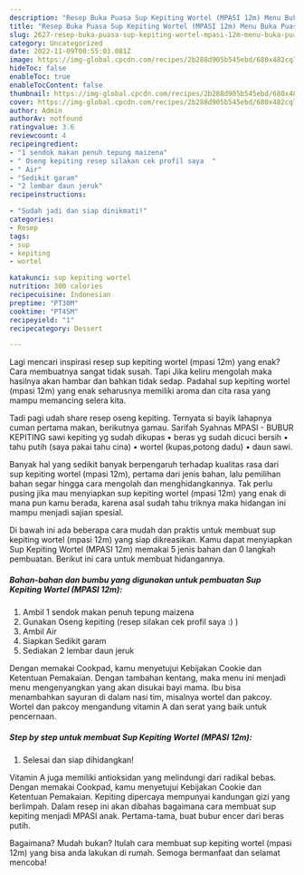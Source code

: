 ```yaml
---
description: "Resep Buka Puasa Sup Kepiting Wortel (MPASI 12m) Menu Buka Puas"
title: "Resep Buka Puasa Sup Kepiting Wortel (MPASI 12m) Menu Buka Puas"
slug: 2627-resep-buka-puasa-sup-kepiting-wortel-mpasi-12m-menu-buka-puas
category: Uncategorized
date: 2022-11-09T00:55:03.081Z
image: https://img-global.cpcdn.com/recipes/2b288d905b545ebd/680x482cq70/sup-kepiting-wortel-mpasi-12m-foto-resep-utama.jpg
hideToc: false
enableToc: true
enableTocContent: false
thumbnail: https://img-global.cpcdn.com/recipes/2b288d905b545ebd/680x482cq70/sup-kepiting-wortel-mpasi-12m-foto-resep-utama.jpg
cover: https://img-global.cpcdn.com/recipes/2b288d905b545ebd/680x482cq70/sup-kepiting-wortel-mpasi-12m-foto-resep-utama.jpg
author: Admin
authorAv: notfound
ratingvalue: 3.6
reviewcount: 4
recipeingredient:
- "1 sendok makan penuh tepung maizena"
- " Oseng kepiting resep silakan cek profil saya  "
- " Air"
- "Sedikit garam"
- "2 lembar daun jeruk"
recipeinstructions:

- "Sudah jadi dan siap dinikmati!"
categories:
- Resep
tags:
- sup
- kepiting
- wortel

katakunci: sup kepiting wortel 
nutrition: 300 calories
recipecuisine: Indonesian
preptime: "PT30M"
cooktime: "PT45M"
recipeyield: "1"
recipecategory: Dessert

---
```



Lagi mencari inspirasi resep sup kepiting wortel (mpasi 12m) yang enak? Cara membuatnya sangat tidak susah. Tapi Jika keliru mengolah maka hasilnya akan hambar dan bahkan tidak sedap. Padahal sup kepiting wortel (mpasi 12m) yang enak seharusnya memiliki aroma dan cita rasa yang mampu memancing selera kita.


Tadi pagi udah share resep oseng kepiting. Ternyata si bayik lahapnya cuman pertama makan, berikutnya gamau. Sarifah Syahnas MPASI - BUBUR KEPITING sawi kepiting yg sudah dikupas • beras yg sudah dicuci bersih • tahu putih (saya pakai tahu cina) • wortel (kupas,potong dadu) • daun sawi.

Banyak hal yang sedikit banyak berpengaruh terhadap kualitas rasa dari sup kepiting wortel (mpasi 12m), pertama dari jenis bahan, lalu pemilihan bahan segar hingga cara mengolah dan menghidangkannya. Tak perlu pusing jika mau menyiapkan sup kepiting wortel (mpasi 12m) yang enak di mana pun kamu berada, karena asal sudah tahu triknya maka hidangan ini mampu menjadi sajian spesial.


Di bawah ini ada beberapa cara mudah dan praktis untuk membuat sup kepiting wortel (mpasi 12m) yang siap dikreasikan. Kamu dapat menyiapkan Sup Kepiting Wortel (MPASI 12m) memakai 5 jenis bahan dan 0 langkah pembuatan. Berikut ini cara untuk membuat hidangannya.

<!--inarticleads1-->

##### Bahan-bahan dan bumbu yang digunakan untuk pembuatan Sup Kepiting Wortel (MPASI 12m):

1. Ambil 1 sendok makan penuh tepung maizena
1. Gunakan  Oseng kepiting (resep silakan cek profil saya :) )
1. Ambil  Air
1. Siapkan Sedikit garam
1. Sediakan 2 lembar daun jeruk


Dengan memakai Cookpad, kamu menyetujui Kebijakan Cookie dan Ketentuan Pemakaian. Dengan tambahan kentang, maka menu ini menjadi menu mengenyangkan yang akan disukai bayi mama. Ibu bisa menambahkan sayuran di dalam nasi tim, misalnya wortel dan pakcoy. Wortel dan pakcoy mengandung vitamin A dan serat yang baik untuk pencernaan. 

<!--inarticleads2-->

##### Step by step untuk membuat Sup Kepiting Wortel (MPASI 12m):


1. Selesai dan siap dihidangkan!

Vitamin A juga memiliki antioksidan yang melindungi dari radikal bebas. Dengan memakai Cookpad, kamu menyetujui Kebijakan Cookie dan Ketentuan Pemakaian. Kepiting dipercaya mempunyai kandungan gizi yang berlimpah. Dalam resep ini akan dibahas bagaimana cara membuat sup kepiting menjadi MPASI anak. Pertama-tama, buat bubur encer dari beras putih. 

Bagaimana? Mudah bukan? Itulah cara membuat sup kepiting wortel (mpasi 12m) yang bisa anda lakukan di rumah. Semoga bermanfaat dan selamat mencoba!
